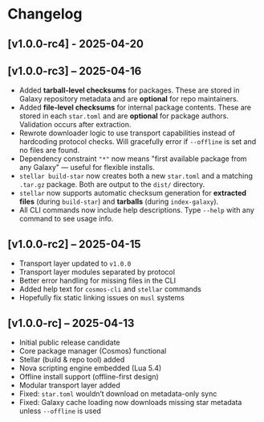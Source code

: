 # Changelog

## [v1.0.0-rc4] - 2025-04-20

## [v1.0.0-rc3] – 2025-04-16

- Added **tarball-level checksums** for packages. These are stored in Galaxy repository metadata and are **optional** for repo maintainers.
- Added **file-level checksums** for internal package contents. These are stored in each `star.toml` and are **optional** for package authors. Validation occurs after extraction.
- Rewrote downloader logic to use transport capabilities instead of hardcoding protocol checks. Will gracefully error if `--offline` is set and no files are found.
- Dependency constraint `"*"` now means "first available package from any Galaxy" — useful for flexible installs.
- `stellar build-star` now creates both a new `star.toml` and a matching `.tar.gz` package. Both are output to the `dist/` directory.
- `stellar` now supports automatic checksum generation for **extracted files** (during `build-star`) and **tarballs** (during `index-galaxy`).
- All CLI commands now include help descriptions. Type `--help` with any command to see usage info.


## [v1.0.0-rc2] – 2025-04-15
- Transport layer updated to `v1.0.0`
- Transport layer modules separated by protocol
- Better error handling for missing files in the CLI
- Added help text for `cosmos-cli` and `stellar` commands
- Hopefully fix static linking issues on `musl` systems

## [v1.0.0-rc] – 2025-04-13
- Initial public release candidate
- Core package manager (Cosmos) functional
- Stellar (build & repo tool) added
- Nova scripting engine embedded (Lua 5.4)
- Offline install support (offline-first design)
- Modular transport layer added
- Fixed: `star.toml` wouldn’t download on metadata-only sync
- Fixed: Galaxy cache loading now downloads missing star metadata unless `--offline` is used